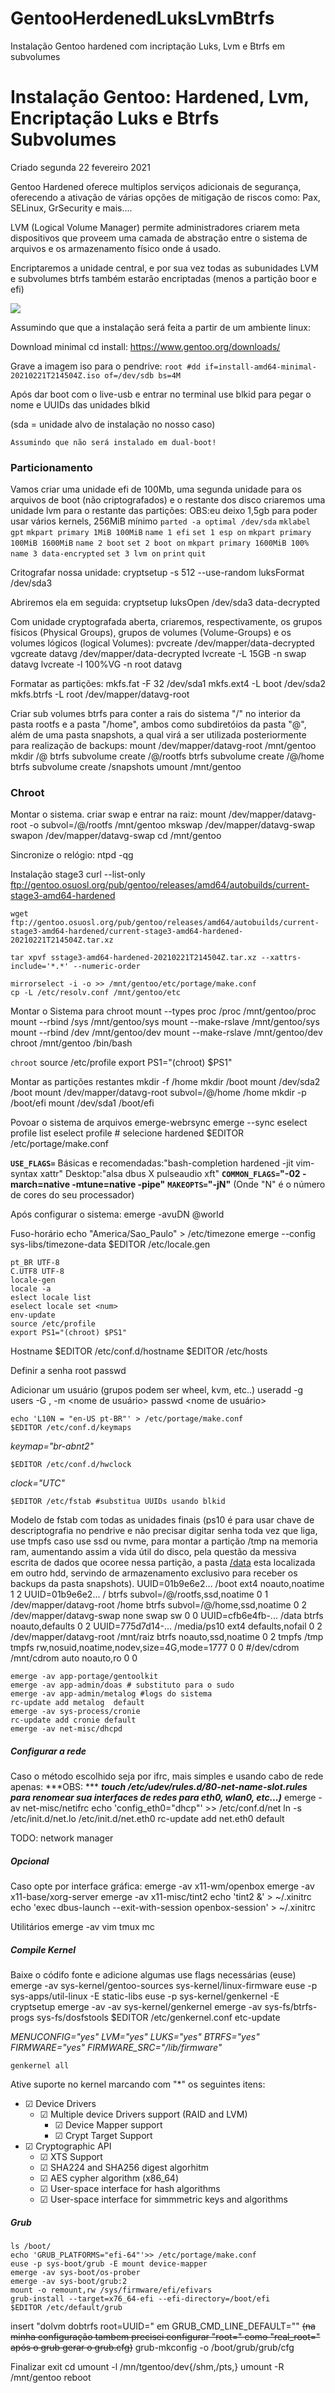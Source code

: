 # GentooHerdenedLuksLvmBtrfs
Instalação Gentoo hardened com incriptação Luks, Lvm e Btrfs em subvolumes


# Instalação Gentoo: Hardened, Lvm, Encriptação Luks e Btrfs Subvolumes
Criado segunda 22 fevereiro 2021

Gentoo Hardened oferece multiplos serviços adicionais de segurança, oferecendo a ativação de várias opções de mitigação de riscos como: Pax, SELinux, GrSecurity e mais....

LVM (Logical Volume Manager)  permite administradores criarem meta dispositivos que proveem uma camada de abstração entre o sistema de arquivos e os armazenamento físico onde á usado. 

Encriptaremos a unidade central, e por sua vez todas as subunidades LVM  e  subvolumes btrfs também estarão encriptadas (menos a partição boor e efi)

![](file:///home/orfeu/Pictures/Diagrama-hds.png)



Assumindo que que a instalação será feita a partir de um ambiente linux:

Download minimal cd install:
<https://www.gentoo.org/downloads/>

Grave  a imagem iso para o pendrive:
```root #dd if=install-amd64-minimal-20210221T214504Z.iso of=/dev/sdb bs=4M```


Após dar boot com o live-usb e entrar no terminal use blkid para pegar o nome e UUIDs das unidades
    blkid

(sda = unidade alvo de instalação no nosso caso)

``Assumindo que não será instalado em dual-boot!``

### Particionamento

Vamos criar uma unidade efi de 100Mb, uma segunda unidade para os arquivos de boot (não criptografados) e o restante dos disco criaremos uma unidade lvm para o restante das partições:
OBS:eu deixo 1,5gb para poder usar vários kernels, 256MiB mínimo
    ```parted -a optimal /dev/sda```
    ```mklabel gpt```
	```mkpart primary 1MiB 100MiB```
	```name 1 efi```
	```set 1 esp on```
	```mkpart primary 100MiB 1600MiB```
	```name 2 boot```
	```set 2 boot on```
	```mkpart primary 1600MiB 100% ```
	```name 3 data-encrypted```
	```set 3 lvm on```
	```print```
	```quit ```


Critografar nossa unidade:
	cryptsetup -s 512 --use-random luksFormat /dev/sda3


Abriremos ela em seguida:
	cryptsetup luksOpen /dev/sda3 data-decrypted


Com unidade cryptografada aberta, criaremos, respectivamente, os grupos físicos (Physical Groups), grupos de volumes (Volume-Groups)  e os volumes lógicos (logical Volumes):
	pvcreate /dev/mapper/data-decrypted
	vgcreate datavg /dev/mapper/data-decrypted
	lvcreate -L 15GB  -n swap datavg
	lvcreate -l 100%VG -n root datavg


Formatar as partições:
	mkfs.fat -F 32 /dev/sda1
	mkfs.ext4 -L boot /dev/sda2
	mkfs.btrfs -L root /dev/mapper/datavg-root


Criar sub volumes btrfs para conter a rais do sistema "/" no interior da pasta rootfs e  a pasta "/home", ambos como subdiretóios da pasta "@", além de uma pasta snapshots, a qual virá a ser utilizada posteriormente para realização de backups:
	mount /dev/mapper/datavg-root /mnt/gentoo
	mkdir /@
	btrfs subvolume create /@/rootfs
	btrfs subvolume create /@/home
	btrfs subvolume create /snapshots
	umount /mnt/gentoo


### Chroot

Montar o sistema. criar swap e entrar na raiz:
	mount /dev/mapper/datavg-root -o subvol=/@/rootfs /mnt/gentoo
	mkswap /dev/mapper/datavg-swap
	swapon  /dev/mapper/datavg-swap
	cd /mnt/gentoo


Sincronize o relógio:
	ntpd -qg


Instalação stage3
	curl --list-only ftp://gentoo.osuosl.org/pub/gentoo/releases/amd64/autobuilds/current-stage3-amd64-hardened

	wget ftp://gentoo.osuosl.org/pub/gentoo/releases/amd64/autobuilds/current-stage3-amd64-hardened/current-stage3-amd64-hardened-20210221T214504Z.tar.xz

	tar xpvf sstage3-amd64-hardened-20210221T214504Z.tar.xz --xattrs-include='*.*' --numeric-order

	mirrorselect -i -o >> /mnt/gentoo/etc/portage/make.conf
	cp -L /etc/resolv.conf /mnt/gentoo/etc


Montar o Sistema para chroot
	mount --types proc /proc /mnt/gentoo/proc
	mount --rbind /sys /mnt/gentoo/sys
	mount --make-rslave /mnt/gentoo/sys
	mount --rbind /dev /mnt/gentoo/dev
	mount --make-rslave /mnt/gentoo/dev
	chroot /mnt/gentoo /bin/bash


``chroot``
	source /etc/profile
	export PS1="(chroot) $PS1"


Montar as partições restantes
	mkdir -f /home
	mkdir /boot
	mount /dev/sda2 /boot
	mount /dev/mapper/datavg-root subvol=/@/home /home
	mkdir -p /boot/efi
	mount /dev/sda1 /boot/efi


Povoar o sistema de arquivos
	emerge-webrsync
	emerge --sync
	eselect profile list
	eselect profile <num> # selecione hardened
	$EDITOR /etc/portage/make.conf


**``USE_FLAGS=``**
Básicas e recomendadas:"bash-completion hardened -jit vim-syntax xattr"
Desktop:"alsa dbus X pulseaudio xft" 
**``COMMON_FLAGS=``"-02 -march=native -mtune=native -pipe"**
**``MAKEOPTS=``"-jN"** 
(Onde "N" é o número de cores do seu processador)

Após configurar o sistema:
	emerge -avuDN @world


Fuso-horário
	echo "America/Sao_Paulo" > /etc/timezone
	emerge --config sys-libs/timezone-data
	$EDITOR /etc/locale.gen 

	pt_BR UTF-8
	C.UTF8 UTF-8
	locale-gen
	locale -a
	eslect locale list
	eselect locale set <num>
	env-update
	source /etc/profile
	export PS1="(chroot) $PS1"


Hostname
	$EDITOR /etc/conf.d/hostname
	$EDITOR /etc/hosts


Definir a senha root
	passwd 


Adicionar um usuário (grupos podem ser wheel, kvm, etc..)
	useradd -g users -G <group1>,<group2> -m <nome de usuário> 
	passwd <nome de usuário>


	echo 'L10N = "en-US pt-BR"' > /etc/portage/make.conf
	$EDITOR /etc/conf.d/keymaps

*keymap="br-abnt2"*

	$EDITOR /etc/conf.d/hwclock

*clock="UTC"*

	
	$EDITOR /etc/fstab #substitua UUIDs usando blkid

Modelo de fstab com todas as unidades finais (ps10 é para usar chave de descriptografia no pendrive e não precisar digitar senha toda vez que liga, use tmpfs caso use ssd ou nvme, para montar a partição /tmp na memoria ram, aumentando assim a vida útil do disco, pela questão da messiva escrita de dados que ocoree nessa partição, a pasta [/data](file:///home/orfeu/git/MyTiddly/ZimGentoo/data) esta localizada em outro hdd, servindo de armazenamento exclusivo para receber os backups da pasta snapshots).
	UUID=01b9e6e2...         /boot        ext4    noauto,noatime                 		     1 2
	UUID=01b9e6e2...         /            btrfs   subvol=/@/rootfs,ssd,noatime   		     0 1
	/dev/mapper/datavg-root  /home        btrfs   subvol=/@/home,ssd,noatime     		     0 2
	/dev/mapper/datavg-swap  none         swap    sw                             		     0 0
	UUID=cfb6e4fb-...        /data        btrfs   noauto,defaults               		     0 2
	UUID=775d7d14-...        /media/ps10  ext4    defaults,nofail                  		     0 2
	/dev/mapper/datavg-root  /mnt/raiz    btrfs   noauto,ssd,noatime			 		     0 2
	tmpfs                    /tmp         tmpfs   rw,nosuid,noatime,nodev,size=4G,mode=1777  0 0
	#/dev/cdrom              /mnt/cdrom   auto   noauto,ro                                   0 0

	emerge -av app-portage/gentoolkit
	emerge -av app-admin/doas # substituto para o sudo
	emerge -av app-admin/metalog #logs do sistema
	rc-update add metalog  default 
	emerge -av sys-process/cronie
	rc-update add cronie default
	emerge -av net-misc/dhcpd


##### Configurar a rede
Caso o método escolhido seja por ifrc, mais simples e usando cabo de rede apenas:
***OBS: ***
***touch /etc/udev/rules.d/80-net-name-slot.rules***
***para renomear sua interfaces de redes para eth0, wlan0, etc...)***
	emerge -av net-misc/netifrc
	echo 'config_eth0="dhcp"' >> /etc/conf.d/net
	ln -s /etc/init.d/net.lo /etc/init.d/net.eth0
	rc-update add net.eth0 default


TODO: network manager

##### Opcional
Caso opte por interface gráfica:
	emerge -av x11-wm/openbox
	emerge -av x11-base/xorg-server
	emerge -av x11-misc/tint2
	echo 'tint2 &' > ~/.xinitrc
	echo 'exec dbus-launch --exit-with-session  openbox-session' > ~/.xinitrc


Utilitários
	emerge -av vim tmux mc



##### Compile Kernel
Baixe o códifo fonte e adicione algumas use flags necessárias (euse)
	emerge -av sys-kernel/gentoo-sources sys-kernel/linux-firmware
	euse -p sys-apps/util-linux -E static-libs
	euse -p sys-kernel/genkernel -E  cryptsetup
	emerge -av -av sys-kernel/genkernel
	emerge -av sys-fs/btrfs-progs sys-fs/dosfstools
	$EDITOR /etc/genkernel.conf 
	etc-update


*MENUCONFIG="yes"*
*LVM="yes"*
*LUKS="yes"*
*BTRFS="yes"*
*FIRMWARE="yes"*
*FIRMWARE_SRC="/lib/firmware"*

	genkernel all

Ative suporte no kernel marcando com "*" os seguintes itens:

* ☑ Device Drivers
	* ☑ Multiple device Drivers support (RAID and LVM)
		* ☑ Device Mapper support
		* ☑ Crypt Target Support
* ☑ Cryptographic API
	* ☑ XTS Support
	* ☑ SHA224 and SHA256 digest algorhitm
	* ☑ AES cypher algorithm (x86_64)
	* ☑ User-space interface for hash algorithms
	* ☑ User-space interface for simmmetric keys and algorithms


##### Grub
	ls /boot/
	echo 'GRUB_PLATFORMS="efi-64"'>> /etc/portage/make.conf
	euse -p sys-boot/grub -E mount device-mapper
	emerge -av sys-boot/os-prober
	emerge -av sys-boot/grub:2 
	mount -o remount,rw /sys/firmware/efi/efivars
	grub-install --target=x76_64-efi --efi-directory=/boot/efi
	$EDITOR /etc/default/grub

insert "dolvm dobtrfs root=UUID=<datavg-root-uuid>" em GRUB_CMD_LINE_DEFAULT=""
~~(na minha configuração tambem precisei configurar "root=" como "real_root="  após  o grub gerar o grub.cfg)~~
	grub-mkconfig -o /boot/grub/grub/cfg


Finalizar
	exit
	cd 
	umount -l /mn/tgentoo/dev{/shm,/pts,}
	umount -R /mnt/gentoo
	reboot








